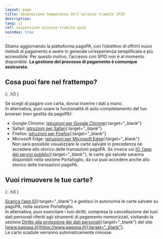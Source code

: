 ```yaml
---
layout: page
title: Sospensione temporanea dell'accesso tramite SPID
description:
lang: it
ref: sospensione-accesso-tramite-spid
noindex: true
---
```


Stiamo aggiornando la piattaforma pagoPA, con l’obiettivo di offrirti nuovi metodi di pagamento e avere in generale un’esperienza semplificata e più accessibile. Per questo motivo, l’accesso con SPID non è al momento disponibile. **La gestione del processo di pagamento è comunque assicurata.**

## Cosa puoi fare nel frattempo?
{: .h3 }

Se scegli di pagare con carta, dovrai inserire i dati a mano.
\
In alternativa, puoi usare la funzionalità di auto-completamento del tuo browser (non gestita da pagoPA):
- Google Chrome: [istruzioni per Google Chrome](https://support.google.com/chrome/answer/142893?hl=it){:target="_blank"}
- Safari: [istruzioni per Safari](https://support.apple.com/it-it/guide/safari/ibrw1103/mac){:target="_blank"}
- Firefox: [istruzioni per Firefox](https://support.mozilla.org/it/kb/compilare-automaticamente-dati-carta-credito-moduli-web){:target="_blank"}
- Microsoft Edge: [istruzioni per Microsoft Edge](https://support.microsoft.com/it-it/microsoft-edge/compilare-le-informazioni-automaticamente-in-microsoft-edge-81da697c-9910-d9b8-d50a-1712d96f3db8){:target="_blank"}
\
Non sarà possibile visualizzare le carte salvate in precedenza né accedere allo storico delle transazioni pagoPA. Se invece usi [IO, l’app dei servizi pubblici](https://io.italia.it){:target="_blank"}, le carte già salvate saranno disponibili nella sezione Portafoglio, da cui puoi accedere anche allo storico delle transazioni pagoPA.

## Vuoi rimuovere le tue carte?
{: .h3 }

[Scarica l’app IO](https://io.italia.it){:target="_blank"} e gestisci in autonomia le carte salvate su pagoPA, nella sezione Portafoglio.
\
In alternativa, puoi esercitare i tuoi diritti, compresa la cancellazione dei tuoi dati personali riferiti agli strumenti di pagamento memorizzati, visitando la sezione [Diritto alla protezione dei dati personali](https://privacyportal-de.onetrust.com/webform/77f17844-04c3-4969-a11d-462ee77acbe1/9ab6533d-be4a-482e-929a-0d8d2ab29df8){:target="_blank"} del sito [www.pagopa.it](https://www.pagopa.it){:target="_blank"}.
\
Le carte scadute verranno automaticamente rimosse.